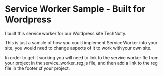 # Service Worker Sample - Built for Wordpress
I built this service worker for our Wordpress site TechNutty.

This is just a sample of how you could implement Service Worker into your site, you would need to change aspects of it to work with your own site.

In order to get it working you will need to link to the service worker fle from your project in the service_worker_reg.js file, and then add a link to the reg file in the footer of your project.
